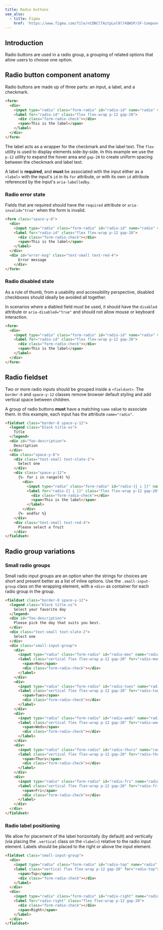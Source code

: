 ```yaml
---
title: Radio buttons
see_also:
  - title: Figma
    href: 'https://www.figma.com/file/nCDNClTAztpLol9l74QWSP/SF-Components?node-id=3861%3A3791'
---
```


## Introduction

Radio buttons are used in a radio group, a grouping of related options that allow users to choose one option.

## Radio button component anatomy

Radio buttons are made up of three parts: an input, a label, and a checkmark.

```html highlight="(form-radio[-\w]*|radio-id)"
<form>
  <div>
    <input type="radio" class="form-radio" id="radio-id" name="radio" value="cool">
    <label for="radio-id" class="flex flex-wrap p-12 gap-20">
      <div class="form-radio-check"></div>
      <span>This is the label</span>
    </label>
  </div>
</form>
```

The label acts as a wrapper for the checkmark and the label text. The `flex` utility is used to display elements side-by-side. In this example we use the `p-12` utility to expand the hover area and `gap-20` to create uniform spacing between the checkmark and label text.

A label is **required**, and **must** be associated with the input either as a `<label>` with the input's `id` in its `for` attribute, or with its own `id` attribute referenced by the input's `aria-labelledby`.

### Radio error state

Fields that are required should have the `required` attribute or `aria-invalid="true"` when the form is invalid.

```html highlight="required"
<form class="space-y-8">
  <div>
    <input type="radio" class="form-radio" id="radio-id" name="radio" value="cool" aria-describedby="error-msg" required>
    <label for="radio-id" class="flex flex-wrap p-12 gap-20">
      <div class="form-radio-check"></div>
      <span>This is the label</span>
    </label>
  </div>
  <div id="error-msg" class="text-small text-red-4">
      Error message
    </div>
</form>
```

### Radio disabled state

As a rule of thumb, from a usability and accessibility perspective, disabled checkboxes should ideally be avoided all together.

In scenarios where a diabled field _must_ be used, it should have the `disabled` attribute or `aria-disabled="true"` and should not allow mouse or keyboard interaction.

```html highlight="disabled"
<form>
  <div>
    <input type="radio" class="form-radio" id="radio-id" name="radio" value="cool" disabled>
    <label for="radio-id" class="flex flex-wrap p-12 gap-20">
      <div class="form-radio-check"></div>
      <span>This is the label</span>
    </label>
  </div>
</form>
```

## Radio fieldset

Two or more radio inputs should be grouped inside a `<fieldset>`. The `border-0` and `space-y-12` classes remove browser default styling and add vertical space between children.

A group of radio buttons **must** have a matching `name` value to associate them. In this example, each input has the attribute `name="radio"`.

```html
<fieldset class="border-0 space-y-12">
  <legend class="block title-xs">
    Title 
  </legend>
  <div id="foo-description">
    Description
  </div>
  <div class="space-y-8">
    <div class="text-small text-slate-2">
      Select one
    </div>
    <div class="space-y-12">
      {%- for i in range(4) %}
        <div>
          <input type="radio" class="form-radio" id="radio-{{ i }}" name="radio" value="cool">
          <label for="radio-{{ i }}" class="flex flex-wrap p-12 gap-20">
            <div class="form-radio-check"></div>
            <span>This is the label</span>
          </label>
        </div>
      {%- endfor %}
    </div>
    <div class="text-small text-red-4">
      Please select a fruit
    </div>
</fieldset>
```

## Radio group variations

### Small radio groups

Small radio input groups are an option when the strings for choices are short and present better as a list of inline options. Use the `.small-input-group` class on the wrapping element, with a `<div>` as container for each radio group in the group.

```html highlight="small-input-group"
<fieldset class="border-0 space-y-12">
  <legend class="block title-xs">
    Select your favorite day
  </legend>
  <div id="foo-description">
    Please pick the day that suits you best.
  </div>
  <div class="text-small text-slate-2">
    Select one
  </div>
  <div class="small-input-group">
    <div>
      <input type="radio" class="form-radio" id="radio-mon" name="radio" value="cool">
      <label class="vertical flex flex-wrap p-12 gap-20" for="radio-mon">
        <span>Mon</span>
        <div class="form-radio-check"></div>
      </label>
    </div>
    <div>
      <input type="radio" class="form-radio" id="radio-tues" name="radio" value="cool">
      <label class="vertical flex flex-wrap p-12 gap-20" for="radio-tues">
        <span>Tues</span>
        <div class="form-radio-check"></div>
      </label>
    </div>
    <div>
      <input type="radio" class="form-radio" id="radio-weds" name="radio" value="cool">
      <label class="vertical flex flex-wrap p-12 gap-20" for="radio-weds">
        <span>Weds</span>
        <div class="form-radio-check"></div>
      </label>
    </div>
    <div>
      <input type="radio" class="form-radio" id="radio-thurs" name="radio" value="cool">
      <label class="vertical flex flex-wrap p-12 gap-20" for="radio-thurs">
        <span>Thurs</span>
        <div class="form-radio-check"></div>
      </label>
    </div>
    <div>
      <input type="radio" class="form-radio" id="radio-fri" name="radio" value="cool">
      <label class="vertical flex flex-wrap p-12 gap-20" for="radio-fri">
        <span>Fri</span>
        <div class="form-radio-check"></div>
      </label>
    </div>
  </div>
</fieldset>
```

### Radio label positioning

We allow for placement of the label horizontally (by default) and vertically (via placing the `.vertical` class on the `<label>`) relative to the radio input element. Labels should be placed to the right or above the input element.

```html highlight="vertical"
<fieldset class="small-input-group">
  <div>
    <input type="radio" class="form-radio" id="radio-top" name="radio" value="cool">
    <label class="vertical flex flex-wrap p-12 gap-20" for="radio-top">
      <span>Top</span>
      <div class="form-radio-check"></div>
    </label>
  </div>
  <div>
    <input type="radio" class="form-radio" id="radio-right" name="radio" value="cool">
    <label for="radio-right" class="flex flex-wrap p-12 gap-20">
      <div class="form-radio-check"></div>
      <span>Right</span>
    </label>
  </div>
</fieldset>
```